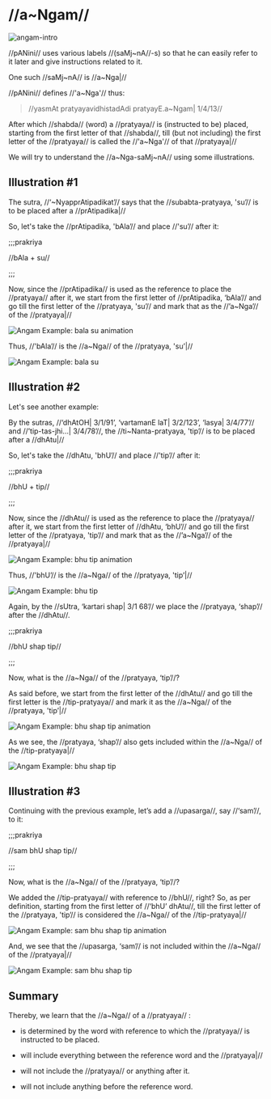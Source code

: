 # //a~Ngam//

![angam-intro](images/angam-intro.png)

//pANini// uses various labels //(saMj~nA//-s) so that he can easily refer to
it later and give instructions related to it.

One such //saMj~nA// is //a~Nga|//

//pANini// defines //'a~Nga'// thus:

> //yasmAt pratyayavidhistadAdi pratyayE.a~Ngam| 1/4/13//

After which //shabda// (word) a //pratyaya// is (instructed to be) placed,
starting from the first letter of that //shabda//, till (but not including) the
first letter of the //pratyaya// is called the //'a~Nga'// of that //pratyaya|//

We will try to understand the //a~Nga-saMj~nA// using some illustrations.

## Illustration #1

The sutra, //‘~NyapprAtipadikat’// says that the //subabta-pratyaya,
'su’// is to be placed after a //prAtipadika|//

So, let's take the //prAtipadika, 'bAla’// and place //'su’// after it:

;;;prakriya

//bAla + su//

;;;

Now, since the //prAtipadika// is used as the reference to place the
//pratyaya// after it, we start from the first letter of //prAtipadika,
‘bAla’// and go till the first letter of the //pratyaya, 'su’// and mark
that as the //’a~Nga’// of the //pratyaya|//

![Angam Example: bala su animation](images/angam-eg-bala-and-su-anim.gif)

Thus, //'bAla’// is the //a~Nga// of the //pratyaya, 'su’|//

![Angam Example: bala su](images/angam-eg-bala-and-su.png)

## Illustration #2

Let's see another example:

By the sutras, //‘dhAtOH| 3/1/91’, ‘vartamanE laT| 3/2/123’, ‘lasya|
3/4/77’// and //’tip-tas-jhi…| 3/4/78’//, the //ti~Nanta-pratyaya,
'tip’// is to be placed after a //dhAtu|//

So, let's take the //dhAtu, 'bhU’// and place //'tip’// after it:

;;;prakriya

//bhU + tip//

;;;

Now, since the //dhAtu// is used as the reference to place the //pratyaya//
after it, we start from the first letter of //dhAtu, ‘bhU’// and go till
the first letter of the //pratyaya, 'tip’// and mark that as the
//’a~Nga’// of the //pratyaya|//

![Angam Example: bhu tip animation](images/angam-eg-bhu-and-tip-anim.gif)

Thus, //'bhU’// is the //a~Nga// of the //pratyaya, 'tip’|//

![Angam Example: bhu tip](images/angam-eg-bhu-and-tip.png)

Again, by the //sUtra, ‘kartari shap| 3/1 68’// we place the //pratyaya,
‘shap’// after the //dhAtu//.

;;;prakriya

//bhU shap tip//

;;;

Now, what is the //a~Nga// of the //pratyaya, ‘tip’//?

As said before, we start from the first letter of the //dhAtu// and go till the
first letter is the //tip-pratyaya// and mark it as the //a~Nga// of the
//pratyaya, 'tip’|//

![Angam Example: bhu shap tip
animation](images/angam-eg-bhu-shap-and-tip-anim.gif)

As we see, the //pratyaya, ‘shap’// also gets included within the //a~Nga//
of the //tip-pratyaya|//

![Angam Example: bhu shap tip](images/angam-eg-bhu-shap-and-tip.png)

## Illustration #3

Continuing with the previous example, let’s add a //upasarga//, say
//‘sam’//, to it:

;;;prakriya

//sam bhU shap tip//

;;;

Now, what is the //a~Nga// of the //pratyaya, ‘tip’//?

We added the //tip-pratyaya// with reference to //bhU//, right? So, as per
definition, starting from the first letter of //‘bhU’ dhAtu//, till the
first letter of the //pratyaya, 'tip’// is considered the //a~Nga// of the
//tip-pratyaya|//

![Angam Example: sam bhu shap tip
animation](images/angam-eg-sam-bhu-shap-and-tip-anim.gif)

And, we see that the //upasarga, ‘sam’// is not included within the
//a~Nga// of the //pratyaya|//

![Angam Example: sam bhu shap tip](images/angam-eg-sam-bhu-shap-and-tip.png)

## Summary

Thereby, we learn that the //a~Nga// of a //pratyaya// :

- is determined by the word with reference to which the //pratyaya// is
  instructed to be placed.

- will include everything between the reference word and the //pratyaya|//

- will not include the //pratyaya// or anything after it.

- will not include anything before the reference word.

